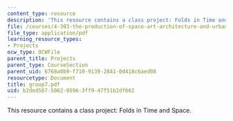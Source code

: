 ```yaml
---
content_type: resource
description: 'This resource contains a class project: Folds in Time and Space.'
file: /courses/4-303-the-production-of-space-art-architecture-and-urbanism-in-dialogue-fall-2006/b2ded567506205963ff947f51b2df662_group7.pdf
file_type: application/pdf
learning_resource_types:
- Projects
ocw_type: OCWFile
parent_title: Projects
parent_type: CourseSection
parent_uid: 6768a0b9-f710-9139-2841-0d418c6aed08
resourcetype: Document
title: group7.pdf
uid: b2ded567-5062-0596-3ff9-47f51b2df662
---
```

This resource contains a class project: Folds in Time and Space.

